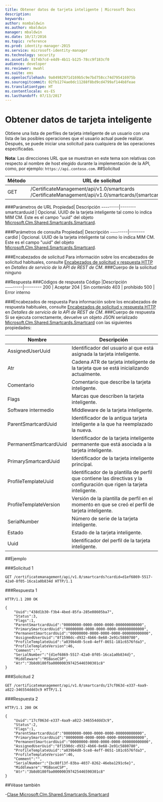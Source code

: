 ```yaml
---
title: Obtener datos de tarjeta inteligente | Microsoft Docs
description: 
keywords: 
author: msmbaldwin
ms.author: mbaldwin
manager: mbaldwin
ms.date: 10/17/2016
ms.topic: reference
ms.prod: identity-manager-2015
ms.service: microsoft-identity-manager
ms.technology: security
ms.assetid: 81f4b7cd-e4d9-4b11-b125-78cc9f183cf0
audience: developer
ms.reviewer: mwahl
ms.suite: ems
ms.openlocfilehash: 9a84982971d169b5c9e7bd758cc74d795416975b
ms.sourcegitcommit: 02fb1274ae0dc11288f8bd9cd4799af144b8feae
ms.translationtype: HT
ms.contentlocale: es-ES
ms.lasthandoff: 07/13/2017
---
```

# <a name="get-smartcard-data"></a>Obtener datos de tarjeta inteligente
Obtiene una lista de perfiles de tarjeta inteligente de un usuario con una lista de las posibles operaciones que el usuario actual puede realizar. Después, se puede iniciar una solicitud para cualquiera de las operaciones especificadas.

**Nota**: Las direcciones URL que se muestran en este tema son relativas con respecto al nombre de host elegido durante la implementación de la API, como, por ejemplo: `https://api.contoso.com`.
##<a name="request"></a>Solicitud


Método  |URL de solicitud  
---------|---------
GET     |/CertificateManagement/api/v1.0/smartcards <br/> /CertificateManagement/api/v1.0/smartcards/{smartcarduuid}


###<a name="url-parameters"></a>Parámetros de URL
Propiedad| Descripción
---------|--------
smartcarduuid | Opcional. UUID de la tarjeta inteligente tal como lo indica MIM CM. Este es el campo "uuid" del objeto [Microsoft.Clm.Shared.Smartcards.Smartcard](http://msdn.microsoft.com/library/microsoft.clm.shared.smartcards.smartcard.aspx).

###<a name="query-parameters"></a>Parámetros de consulta
Propiedad| Descripción
---------|--------
cardid | Opcional. UUID de la tarjeta inteligente tal como lo indica MIM CM. Este es el campo "uuid" del objeto [Microsoft.Clm.Shared.Smartcards.Smartcard](http://msdn.microsoft.com/library/microsoft.clm.shared.smartcards.smartcard.aspx).


###<a name="request-headers"></a>Encabezados de solicitud
Para información sobre los encabezados de solicitud habituales, consulte [Encabezados de solicitud y respuesta HTTP](certificate-management-rest-api-service-details.md#http-request-and-response-headers) en *Detalles de servicio de la API de REST de CM*.
###<a name="request-body"></a>Cuerpo de la solicitud
ninguno

##<a name="response"></a>Respuesta
###<a name="response-codes"></a>Códigos de respuesta
Código  |Descripción  
---------|---------
200     | Aceptar
204 | Sin contenido
403 | prohibido
500 | Error interno

###<a name="response-headers"></a>Encabezados de respuesta
Para información sobre los encabezados de respuesta habituales, consulte [Encabezados de solicitud y respuesta HTTP](certificate-management-rest-api-service-details.md#http-request-and-response-headers) en *Detalles de servicio de la API de REST de CM*.
###<a name="response-body"></a>Cuerpo de respuesta
Si se ejecuta correctamente, devuelve un objeto JSON serializado [Microsoft.Clm.Shared.Smartcards.Smartcard](http://msdn.microsoft.com/library/microsoft.clm.shared.smartcards.smartcard.aspx) con las siguientes propiedades:

Nombre | Descripción
-----|-----------
AssignedUserUuid | Identificador del usuario al que está asignada la tarjeta inteligente.
Atr | Cadena ATR de tarjeta inteligente de la tarjeta que se está inicializando actualmente.
Comentario | Comentario que describe la tarjeta inteligente.
Flags | Marcas que describen la tarjeta inteligente.
Software intermedio | Middleware de la tarjeta inteligente.
ParentSmartcardUuid | Identificador de la antigua tarjeta inteligente a la que ha reemplazado la nueva.
PermanentSmartcardUuid | Identificador de la tarjeta inteligente permanente que está asociada a la tarjeta inteligente.
PrimarySmartcardUuid | Identificador de la tarjeta inteligente principal.
ProfileTemplateUuid | Identificador de la plantilla de perfil que contiene las directivas y la configuración que rigen la tarjeta inteligente.
ProfileTemplateVersion | Versión de la plantilla de perfil en el momento en que se creó el perfil de tarjeta inteligente.
SerialNumber | Número de serie de la tarjeta inteligente.
Estado | Estado de la tarjeta inteligente.
Uuid | Identificador del perfil de la tarjeta inteligente.

##<a name="example"></a>Ejemplo

###<a name="request-1"></a>Solicitud 1
```
GET /certificatemanagement/api/v1.0/smartcards?cardid=d1ef6869-5517-42a0-8f05-16ca1a0b834d HTTP/1.1

```
###<a name="response-1"></a>Respuesta 1
```
HTTP/1.1 200 OK

{
    "Uuid":"438d1b30-f3b4-4bed-85fa-285e08605ba7",
    "Status":3,
    "Flags":1,
    "ParentSmartcardUuid":"00000000-0000-0000-0000-000000000000",
    "PrimarySmartcardUuid":"00000000-0000-0000-0000-000000000000",
    "PermanentSmartcardUuid":"00000000-0000-0000-0000-000000000000",
    "AssignedUserUuid":"8f1590dc-d932-4b66-8e68-2e91c5880780",
    "ProfileTemplateUuid":"a039b4d0-5ce8-4eff-8651-181c6576fda3",
    "ProfileTemplateVersion":46,
    "Comment":"",
    "SerialNumber":"{d1ef6869-5517-42a0-8f05-16ca1a0b834d}",
    "Middleware":"MSBaseCSP",
    "Atr":"3b8d0180fba000000397425446590301c8"
}
```       
###<a name="request-2"></a>Solicitud 2
```
GET /certificatemanagement/api/v1.0/smartcards/17cf063d-e337-4aa9-a822-346554ddd3c9 HTTP/1.1
```
###<a name="response-2"></a>Respuesta 2
```
HTTP/1.1 200 OK

{
    "Uuid":"17cf063d-e337-4aa9-a822-346554ddd3c9",
    "Status":2,
    "Flags":1,
    "ParentSmartcardUuid":"00000000-0000-0000-0000-000000000000",
    "PrimarySmartcardUuid":"00000000-0000-0000-0000-000000000000",
    "PermanentSmartcardUuid":"00000000-0000-0000-0000-000000000000",
    "AssignedUserUuid":"8f1590dc-d932-4b66-8e68-2e91c5880780",
    "ProfileTemplateUuid":"a039b4d0-5ce8-4eff-8651-181c6576fda3",
    "ProfileTemplateVersion":46,
    "Comment":"",
    "SerialNumber":"{bc88f13f-83ba-4037-8262-46eba1291c6e}",
    "Middleware":"MSBaseCSP",
    "Atr":"3b8d0180fba000000397425446590301c8"
}
```       
##<a name="see-also"></a>Véase también

-[Clase Microsoft.Clm.Shared.Smartcards.Smartcard](https://msdn.microsoft.com/library/microsoft.clm.shared.smartcards.smartcard.aspx)
